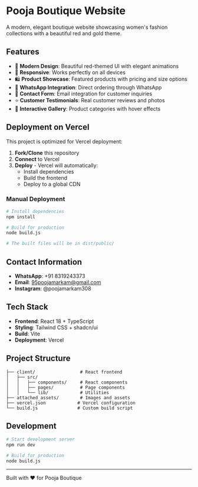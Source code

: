 # Pooja Boutique Website

A modern, elegant boutique website showcasing women's fashion collections with a beautiful red and gold theme.

## Features

- 🌟 **Modern Design**: Beautiful red-themed UI with elegant animations
- 📱 **Responsive**: Works perfectly on all devices
- 🛍️ **Product Showcase**: Featured products with pricing and size options
- 💬 **WhatsApp Integration**: Direct ordering through WhatsApp
- 📧 **Contact Form**: Email integration for customer inquiries
- ⭐ **Customer Testimonials**: Real customer reviews and photos
- 🎨 **Interactive Gallery**: Product categories with hover effects

## Deployment on Vercel

This project is optimized for Vercel deployment:

1. **Fork/Clone** this repository
2. **Connect** to Vercel
3. **Deploy** - Vercel will automatically:
   - Install dependencies
   - Build the frontend
   - Deploy to a global CDN

### Manual Deployment

```bash
# Install dependencies
npm install

# Build for production
node build.js

# The built files will be in dist/public/
```

## Contact Information

- **WhatsApp**: +91 8319243373
- **Email**: 95poojamarkam@gmail.com
- **Instagram**: @poojamarkam308

## Tech Stack

- **Frontend**: React 18 + TypeScript
- **Styling**: Tailwind CSS + shadcn/ui
- **Build**: Vite
- **Deployment**: Vercel

## Project Structure

```
├── client/                 # React frontend
│   ├── src/
│   │   ├── components/     # React components
│   │   ├── pages/          # Page components
│   │   └── lib/            # Utilities
├── attached_assets/        # Images and assets
├── vercel.json            # Vercel configuration
└── build.js               # Custom build script
```

## Development

```bash
# Start development server
npm run dev

# Build for production
node build.js
```

---

Built with ❤️ for Pooja Boutique